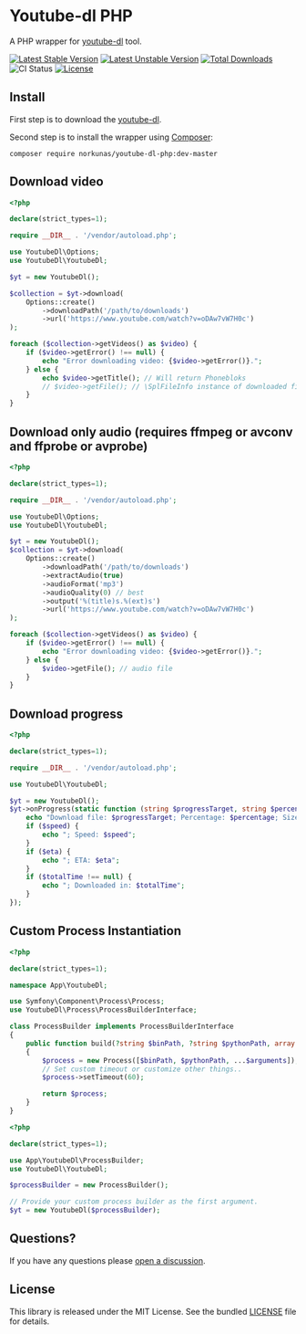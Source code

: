 # Youtube-dl PHP
A PHP wrapper for [youtube-dl](https://github.com/ytdl-org/youtube-dl) tool.

[![Latest Stable Version](https://poser.pugx.org/norkunas/youtube-dl-php/v/stable.svg)](https://packagist.org/packages/norkunas/youtube-dl-php)
[![Latest Unstable Version](https://poser.pugx.org/norkunas/youtube-dl-php/v/unstable.svg)](https://packagist.org/packages/norkunas/youtube-dl-php)
[![Total Downloads](https://poser.pugx.org/norkunas/youtube-dl-php/downloads)](https://packagist.org/packages/norkunas/youtube-dl-php)
![CI Status](https://github.com/norkunas/youtube-dl-php/workflows/CI/badge.svg?branch=master)
[![License](https://poser.pugx.org/norkunas/youtube-dl-php/license.svg)](https://packagist.org/packages/norkunas/youtube-dl-php)

## Install
First step is to download the [youtube-dl](https://ytdl-org.github.io/youtube-dl/download.html).

Second step is to install the wrapper using [Composer](http://getcomposer.org/):
```
composer require norkunas/youtube-dl-php:dev-master
```

## Download video
```php
<?php

declare(strict_types=1);

require __DIR__ . '/vendor/autoload.php';

use YoutubeDl\Options;
use YoutubeDl\YoutubeDl;

$yt = new YoutubeDl();

$collection = $yt->download(
    Options::create()
        ->downloadPath('/path/to/downloads')
        ->url('https://www.youtube.com/watch?v=oDAw7vW7H0c')
);

foreach ($collection->getVideos() as $video) {
    if ($video->getError() !== null) {
        echo "Error downloading video: {$video->getError()}.";
    } else {
        echo $video->getTitle(); // Will return Phonebloks
        // $video->getFile(); // \SplFileInfo instance of downloaded file
    }
}

```

## Download only audio (requires ffmpeg or avconv and ffprobe or avprobe)
```php
<?php

declare(strict_types=1);

require __DIR__ . '/vendor/autoload.php';

use YoutubeDl\Options;
use YoutubeDl\YoutubeDl;

$yt = new YoutubeDl();
$collection = $yt->download(
    Options::create()
        ->downloadPath('/path/to/downloads')
        ->extractAudio(true)
        ->audioFormat('mp3')
        ->audioQuality(0) // best
        ->output('%(title)s.%(ext)s')
        ->url('https://www.youtube.com/watch?v=oDAw7vW7H0c')
);

foreach ($collection->getVideos() as $video) {
    if ($video->getError() !== null) {
        echo "Error downloading video: {$video->getError()}.";
    } else {
        $video->getFile(); // audio file
    }
}
```

## Download progress
```php
<?php

declare(strict_types=1);

require __DIR__ . '/vendor/autoload.php';

use YoutubeDl\YoutubeDl;

$yt = new YoutubeDl();
$yt->onProgress(static function (string $progressTarget, string $percentage, string $size, string $speed, string $eta, ?string $totalTime): void {
    echo "Download file: $progressTarget; Percentage: $percentage; Size: $size";
    if ($speed) {
        echo "; Speed: $speed";
    }
    if ($eta) {
        echo "; ETA: $eta";
    }
    if ($totalTime !== null) {
        echo "; Downloaded in: $totalTime";
    }
});
```

## Custom Process Instantiation

```php
<?php

declare(strict_types=1);

namespace App\YoutubeDl;

use Symfony\Component\Process\Process;
use YoutubeDl\Process\ProcessBuilderInterface;

class ProcessBuilder implements ProcessBuilderInterface
{
    public function build(?string $binPath, ?string $pythonPath, array $arguments = []): Process
    {
        $process = new Process([$binPath, $pythonPath, ...$arguments]);
        // Set custom timeout or customize other things..
        $process->setTimeout(60);

        return $process;
    }
}
```

```php
<?php

declare(strict_types=1);

use App\YoutubeDl\ProcessBuilder;
use YoutubeDl\YoutubeDl;

$processBuilder = new ProcessBuilder();

// Provide your custom process builder as the first argument.
$yt = new YoutubeDl($processBuilder);
```


## Questions?

If you have any questions please [open a discussion](https://github.com/norkunas/youtube-dl-php/discussions/new).

## License

This library is released under the MIT License. See the bundled [LICENSE](https://github.com/norkunas/youtube-dl-php/blob/master/LICENSE) file for details.
